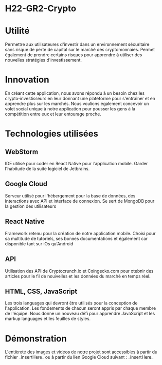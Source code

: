 # H22-GR2-Crypto

<h1>Utilité</h1>
Permettre aux utilisateures d'investir dans un environnement sécuritaire sans risque de perte de capital sur le marché des cryptomonnaies. Permet également de prendre certains risques pour apprendre à utiliser des nouvelles stratégies d'investissement.

<h1>Innovation</h1>
En créant cette application, nous avons répondu à un besoin chez les crypto-investisseurs en leur donnant une plateforme pour s'entraîner et en apprendre plus sur les marchés. Nous voulions également concevoir un volet social unique à notre application pour pousser les gens à la compétition entre eux et leur entourage proche.

<h1>Technologies utilisées</h1>
<h2>WebStorm</h2>
IDE utilisé pour coder en React Native pour l'application mobile. Garder l'habitude de la suite logiciel de Jetbrains.
<h2>Google Cloud</h2>
Serveur utilisé pour l'hébergement pour la base de données, des interactions avec API et interface de connexion. Se sert de MongoDB pour la gestion des utilisateurs
<h2>React Native</h2>
Framework retenu pour la création de notre application mobile. Choisi pour sa multitude de tutoriels, ses bonnes documentations et également car disponible tant sur iOs qu'Android
<h2>API</h2>
Utilisation des API de Cryptocrunch.io et Coingecko.com pour otebnir des articles pour le fil de nouivelles et les données du marché en temps réel. 
<h2>HTML, CSS, JavaScript</h2>
Les trois languages qui devront être utilisés pour la conception de l'application. Les fondements de chacun seront appris par chaque membre de l'équipe. Nous donne un nouveau défi pour apprendre JavaScript et les markup languages et les feuilles de styles.

<h1>Démonstration</h1>
L'entièreté des images et vidéos de notre projet sont accessibles à partir du fichier _insertHere_ ou à partir du lien Google Cloud suivant : _insertHere_

